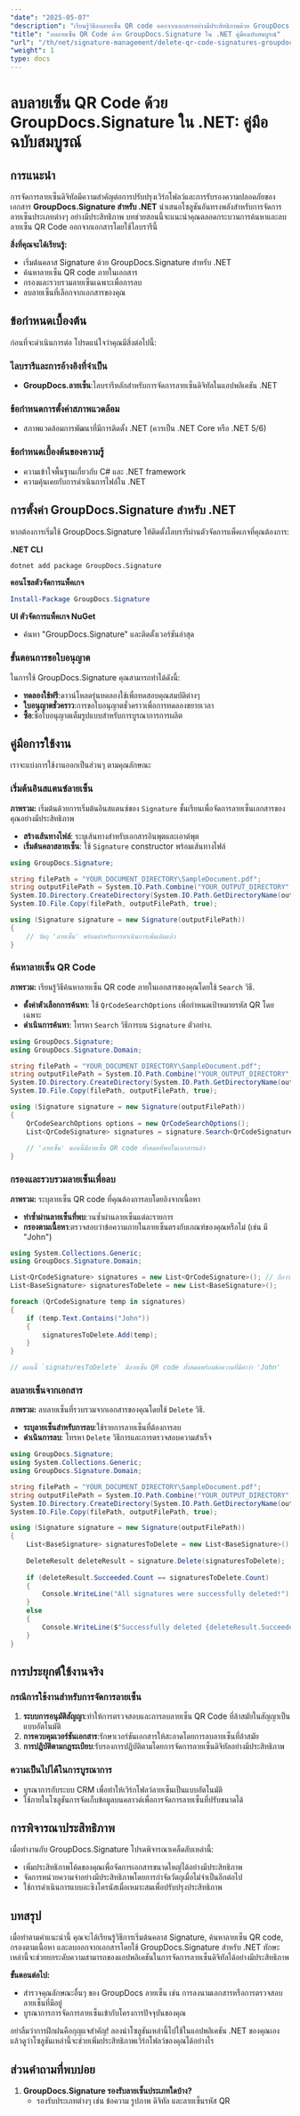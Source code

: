 ```yaml
---
"date": "2025-05-07"
"description": "เรียนรู้วิธีลบลายเซ็น QR code ออกจากเอกสารอย่างมีประสิทธิภาพด้วย GroupDocs.Signature สำหรับ .NET พัฒนาทักษะการจัดการลายเซ็นของคุณด้วยบทช่วยสอนโดยละเอียดนี้"
"title": "ลบลายเซ็น QR Code ด้วย GroupDocs.Signature ใน .NET คู่มือฉบับสมบูรณ์"
"url": "/th/net/signature-management/delete-qr-code-signatures-groupdocs-net/"
"weight": 1
type: docs
---
```

# ลบลายเซ็น QR Code ด้วย GroupDocs.Signature ใน .NET: คู่มือฉบับสมบูรณ์

## การแนะนำ

การจัดการลายเซ็นดิจิทัลมีความสำคัญต่อการปรับปรุงเวิร์กโฟลว์และการรับรองความปลอดภัยของเอกสาร **GroupDocs.Signature สำหรับ .NET** นำเสนอโซลูชันอันทรงพลังสำหรับการจัดการลายเซ็นประเภทต่างๆ อย่างมีประสิทธิภาพ บทช่วยสอนนี้จะแนะนำคุณตลอดกระบวนการค้นหาและลบลายเซ็น QR Code ออกจากเอกสารโดยใช้ไลบรารีนี้

**สิ่งที่คุณจะได้เรียนรู้:**
- เริ่มต้นคลาส Signature ด้วย GroupDocs.Signature สำหรับ .NET
- ค้นหาลายเซ็น QR code ภายในเอกสาร
- กรองและรวบรวมลายเซ็นเฉพาะเพื่อการลบ
- ลบลายเซ็นที่เลือกจากเอกสารของคุณ

## ข้อกำหนดเบื้องต้น

ก่อนที่จะดำเนินการต่อ โปรดแน่ใจว่าคุณมีสิ่งต่อไปนี้:

### ไลบรารีและการอ้างอิงที่จำเป็น
- **GroupDocs.ลายเซ็น**:ไลบรารีหลักสำหรับการจัดการลายเซ็นดิจิทัลในแอปพลิเคชัน .NET

### ข้อกำหนดการตั้งค่าสภาพแวดล้อม
- สภาพแวดล้อมการพัฒนาที่มีการติดตั้ง .NET (ควรเป็น .NET Core หรือ .NET 5/6)

### ข้อกำหนดเบื้องต้นของความรู้
- ความเข้าใจพื้นฐานเกี่ยวกับ C# และ .NET framework
- ความคุ้นเคยกับการดำเนินการไฟล์ใน .NET

## การตั้งค่า GroupDocs.Signature สำหรับ .NET

หากต้องการเริ่มใช้ GroupDocs.Signature ให้ติดตั้งไลบรารีผ่านตัวจัดการแพ็คเกจที่คุณต้องการ:

**.NET CLI**
```bash
dotnet add package GroupDocs.Signature
```

**คอนโซลตัวจัดการแพ็คเกจ**
```powershell
Install-Package GroupDocs.Signature
```

**UI ตัวจัดการแพ็คเกจ NuGet**
- ค้นหา "GroupDocs.Signature" และติดตั้งเวอร์ชันล่าสุด

### ขั้นตอนการขอใบอนุญาต
ในการใช้ GroupDocs.Signature คุณสามารถทำได้ดังนี้:
- **ทดลองใช้ฟรี**:ดาวน์โหลดรุ่นทดลองใช้เพื่อทดสอบคุณสมบัติต่างๆ
- **ใบอนุญาตชั่วคราว**:การขอใบอนุญาตชั่วคราวเพื่อการทดลองขยายเวลา
- **ซื้อ**:ซื้อใบอนุญาตเต็มรูปแบบสำหรับการบูรณาการการผลิต

## คู่มือการใช้งาน

เราจะแบ่งการใช้งานออกเป็นส่วนๆ ตามคุณลักษณะ

### เริ่มต้นอินสแตนซ์ลายเซ็น

**ภาพรวม:** เริ่มต้นด้วยการเริ่มต้นอินสแตนซ์ของ `Signature` ชั้นเรียนเพื่อจัดการลายเซ็นเอกสารของคุณอย่างมีประสิทธิภาพ

- **สร้างเส้นทางไฟล์**: ระบุเส้นทางสำหรับเอกสารอินพุตและเอาต์พุต
- **เริ่มต้นคลาสลายเซ็น**: ใช้ `Signature` constructor พร้อมเส้นทางไฟล์

```csharp
using GroupDocs.Signature;

string filePath = "YOUR_DOCUMENT_DIRECTORY\SampleDocument.pdf";
string outputFilePath = System.IO.Path.Combine("YOUR_OUTPUT_DIRECTORY", "OutputFile.pdf");
System.IO.Directory.CreateDirectory(System.IO.Path.GetDirectoryName(outputFilePath)); // รับรองว่ามีไดเร็กทอรีอยู่
System.IO.File.Copy(filePath, outputFilePath, true);

using (Signature signature = new Signature(outputFilePath))
{
    // วัตถุ 'ลายเซ็น' พร้อมสำหรับการดำเนินการเพิ่มเติมแล้ว
}
```

### ค้นหาลายเซ็น QR Code

**ภาพรวม:** เรียนรู้วิธีค้นหาลายเซ็น QR code ภายในเอกสารของคุณโดยใช้ `Search` วิธี.

- **ตั้งค่าตัวเลือกการค้นหา**: ใช้ `QrCodeSearchOptions` เพื่อกำหนดเป้าหมายรหัส QR โดยเฉพาะ
- **ดำเนินการค้นหา**: โทรหา `Search` วิธีการบน `Signature` ตัวอย่าง.

```csharp
using GroupDocs.Signature;
using GroupDocs.Signature.Domain;

string filePath = "YOUR_DOCUMENT_DIRECTORY\SampleDocument.pdf";
string outputFilePath = System.IO.Path.Combine("YOUR_OUTPUT_DIRECTORY", "OutputFile.pdf");
System.IO.Directory.CreateDirectory(System.IO.Path.GetDirectoryName(outputFilePath)); // รับรองว่ามีไดเร็กทอรีอยู่
System.IO.File.Copy(filePath, outputFilePath, true);

using (Signature signature = new Signature(outputFilePath))
{
    QrCodeSearchOptions options = new QrCodeSearchOptions();
    List<QrCodeSignature> signatures = signature.Search<QrCodeSignature>(options);
    
    // 'ลายเซ็น' ตอนนี้มีลายเซ็น QR code ทั้งหมดที่พบในเอกสารแล้ว
}
```

### กรองและรวบรวมลายเซ็นเพื่อลบ

**ภาพรวม:** ระบุลายเซ็น QR code ที่คุณต้องการลบโดยอิงจากเนื้อหา

- **ทำซ้ำผ่านลายเซ็นที่พบ**:วนซ้ำผ่านลายเซ็นแต่ละรายการ
- **กรองตามเนื้อหา**:ตรวจสอบว่าข้อความภายในลายเซ็นตรงกับเกณฑ์ของคุณหรือไม่ (เช่น มี "John")

```csharp
using System.Collections.Generic;
using GroupDocs.Signature.Domain;

List<QrCodeSignature> signatures = new List<QrCodeSignature>(); // ถือว่ารายการนี้เต็มไปด้วยลายเซ็นที่พบ
List<BaseSignature> signaturesToDelete = new List<BaseSignature>();

foreach (QrCodeSignature temp in signatures)
{
    if (temp.Text.Contains("John"))
    {
        signaturesToDelete.Add(temp);
    }
}

// ตอนนี้ `signaturesToDelete` มีลายเซ็น QR code ทั้งหมดพร้อมข้อความที่มีคำว่า 'John'
```

### ลบลายเซ็นจากเอกสาร

**ภาพรวม:** ลบลายเซ็นที่รวบรวมจากเอกสารของคุณโดยใช้ `Delete` วิธี.

- **ระบุลายเซ็นสำหรับการลบ**:ใช้รายการลายเซ็นที่ต้องการลบ
- **ดำเนินการลบ**: โทรหา `Delete` วิธีการและการตรวจสอบความสำเร็จ

```csharp
using GroupDocs.Signature;
using System.Collections.Generic;
using GroupDocs.Signature.Domain;

string filePath = "YOUR_DOCUMENT_DIRECTORY\SampleDocument.pdf";
string outputFilePath = System.IO.Path.Combine("YOUR_OUTPUT_DIRECTORY", "OutputFile.pdf");
System.IO.Directory.CreateDirectory(System.IO.Path.GetDirectoryName(outputFilePath)); // รับรองว่ามีไดเร็กทอรีอยู่
System.IO.File.Copy(filePath, outputFilePath, true);

using (Signature signature = new Signature(outputFilePath))
{
    List<BaseSignature> signaturesToDelete = new List<BaseSignature>(); // ตัวแทนสำหรับข้อมูลจริง
    
    DeleteResult deleteResult = signature.Delete(signaturesToDelete);
    
    if (deleteResult.Succeeded.Count == signaturesToDelete.Count)
    {
        Console.WriteLine("All signatures were successfully deleted!");
    }
    else
    {
        Console.WriteLine($"Successfully deleted {deleteResult.Succeeded.Count} signatures.");
    }
}
```

## การประยุกต์ใช้งานจริง

### กรณีการใช้งานสำหรับการจัดการลายเซ็น
1. **ระบบการอนุมัติสัญญา**:ทำให้การตรวจสอบและการลบลายเซ็น QR Code ที่ล้าสมัยในสัญญาเป็นแบบอัตโนมัติ
2. **การควบคุมเวอร์ชันเอกสาร**:รักษาเวอร์ชันเอกสารให้สะอาดโดยการลบลายเซ็นที่ล้าสมัย
3. **การปฏิบัติตามกฎระเบียบ**:รับรองการปฏิบัติตามโดยการจัดการลายเซ็นดิจิทัลอย่างมีประสิทธิภาพ

### ความเป็นไปได้ในการบูรณาการ
- บูรณาการกับระบบ CRM เพื่อทำให้เวิร์กโฟลว์ลายเซ็นเป็นแบบอัตโนมัติ
- ใช้ภายในโซลูชันการจัดเก็บข้อมูลบนคลาวด์เพื่อการจัดการลายเซ็นที่ปรับขนาดได้

## การพิจารณาประสิทธิภาพ
เมื่อทำงานกับ GroupDocs.Signature โปรดพิจารณาเคล็ดลับเหล่านี้:
- เพิ่มประสิทธิภาพโค้ดของคุณเพื่อจัดการเอกสารขนาดใหญ่ได้อย่างมีประสิทธิภาพ
- จัดการหน่วยความจำอย่างมีประสิทธิภาพโดยการกำจัดวัตถุเมื่อไม่จำเป็นอีกต่อไป
- ใช้การดำเนินการแบบอะซิงโครนัสเมื่อเหมาะสมเพื่อปรับปรุงประสิทธิภาพ

## บทสรุป
เมื่อทำตามคำแนะนำนี้ คุณจะได้เรียนรู้วิธีการเริ่มต้นคลาส Signature, ค้นหาลายเซ็น QR code, กรองตามเนื้อหา และลบออกจากเอกสารโดยใช้ GroupDocs.Signature สำหรับ .NET ทักษะเหล่านี้จะช่วยยกระดับความสามารถของแอปพลิเคชันในการจัดการลายเซ็นดิจิทัลได้อย่างมีประสิทธิภาพ

**ขั้นตอนต่อไป:**
- สำรวจคุณลักษณะอื่นๆ ของ GroupDocs ลายเซ็น เช่น การลงนามเอกสารหรือการตรวจสอบลายเซ็นที่มีอยู่
- บูรณาการการจัดการลายเซ็นเข้ากับโครงการปัจจุบันของคุณ

อย่าลืมว่าการฝึกฝนคือกุญแจสำคัญ! ลองนำโซลูชันเหล่านี้ไปใช้ในแอปพลิเคชัน .NET ของคุณเอง แล้วดูว่าโซลูชันเหล่านี้จะช่วยเพิ่มประสิทธิภาพเวิร์กโฟลว์ของคุณได้อย่างไร

## ส่วนคำถามที่พบบ่อย
1. **GroupDocs.Signature รองรับลายเซ็นประเภทใดบ้าง?**
   - รองรับประเภทต่างๆ เช่น ข้อความ รูปภาพ ดิจิทัล และลายเซ็นรหัส QR
